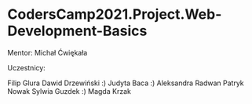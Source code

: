 # CodersCamp2021.Project.Web-Development-Basics

Mentor: Michał Ćwiękała

Uczestnicy:

Filip Glura
Dawid Drzewiński :)
Judyta Baca :)
Aleksandra Radwan
Patryk Nowak
Sylwia Guzdek :)
Magda Krzak
